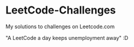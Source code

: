 # LeetCode-Challenges
My solutions to challenges on Leetcode.com

"A LeetCode a day keeps unemployment away" :D
